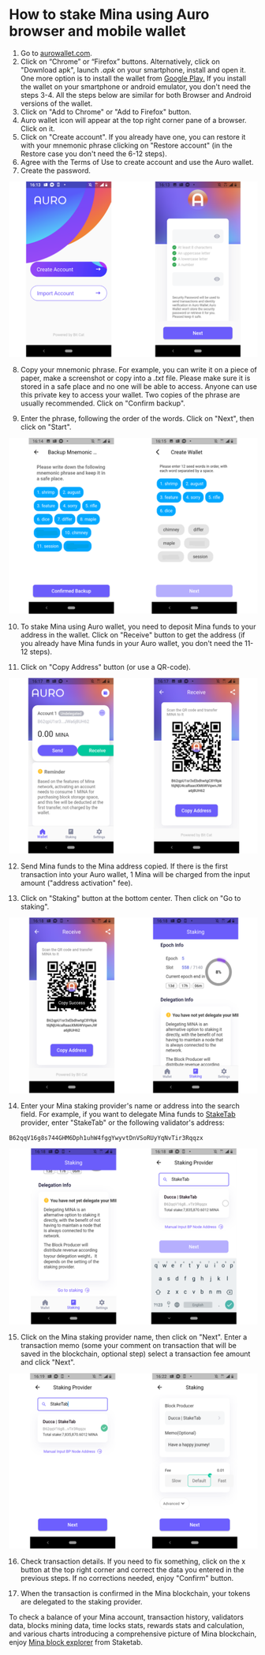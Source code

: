 # How to stake Mina using Auro browser and mobile wallet

1. Go to [aurowallet.com](http://aurowallet.com/).
2. Click on “Chrome” or “Firefox” buttons. Alternatively, click on "Download apk", launch _.apk_ on your smartphone, install and open it. One more option is to install the wallet from [Google Play](https://play.google.com/store/apps/details?id=com.aurowallet.www.aurowallet%5D)[.](https://play.google.com/store/apps/details?id=com.aurowallet.www.aurowallet%5D.) If you install the wallet on your smartphone or android emulator, you don't need the steps 3-4. All the steps below are similar for both Browser and Android versions of the wallet.
3. Click on "Add to Chrome" or "Add to Firefox" button.
4. Auro wallet icon will appear at the top right corner pane of a browser. Click on it.
5. Click on "Create account". If you already have one, you can restore it with your mnemonic phrase clicking on "Restore account" \(in the Restore case you don't need the 6-12 steps\).
6. Agree with the Terms of Use to create account and use the Auro wallet.
7. Create the password.

![](../../../.gitbook/assets/auro-1.png)

8. Copy your mnemonic phrase. For example, you can write it on a piece of paper, make a screenshot or copy into a _.txt_ file. Please make sure it is stored in a safe place and no one will be able to access. Anyone can use this private key to access your wallet. Two copies of the phrase are usually recommended. Click on "Confirm backup".

9. Enter the phrase, following the order of the words. Click on "Next", then click on "Start".

![](../../../.gitbook/assets/auro-2.png)

10. To stake Mina using Auro wallet, you need to deposit Mina funds to your address in the wallet. Click on "Receive" button to get the address \(if you already have Mina funds in your Auro wallet, you don't need the 11-12 steps\).

11. Click on "Copy Address" button \(or use a QR-code\).

![](../../../.gitbook/assets/auro-3.png)



12. Send Mina funds to the Mina address copied. If there is the first transaction into your Auro wallet, 1 Mina will be charged from the input amount \("address activation" fee\).

13. Click on "Staking" button at the bottom center. Then click on "Go to staking".

![](../../../.gitbook/assets/auro-4.png)

14. Enter your Mina staking provider's name or address into the search field. For example, if you want to delegate Mina funds to [StakeTab](https://staketab.com/) provider, enter "StakeTab" or the following validator's address:

```text
B62qqV16g8s744GHM6Dph1uhW4fggYwyvtDnVSoRUyYqNvTir3Rqqzx
```

![](../../../.gitbook/assets/auro-5.png)

15. Click on the Mina staking provider name, then click on "Next". Enter a transaction memo \(some your comment on transaction that will be saved in the blockchain, optional step\) select a transaction fee amount and click "Next".

![](../../../.gitbook/assets/auro-6.png)

16. Check transaction details. If you need to fix something, click on the x button at the top right corner and correct the data you entered in the previous steps. If no corrections needed, enjoy "Confirm" button.

17. When the transaction is confirmed in the Mina blockchain, your tokens are delegated to the staking provider.

To check a balance of your Mina account, transaction history, validators data, blocks mining data, time locks stats, rewards stats and calculation, and various charts introducing a comprehensive picture of Mina blockchain, enjoy [Mina block explorer](https://mina.staketab.com/) from Staketab.

